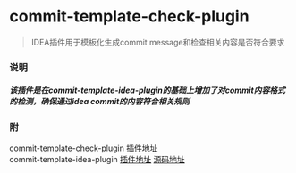 # commit-template-check-plugin
> IDEA插件用于模板化生成commit message和检查相关内容是否符合要求  
### 说明
##### 该插件是在commit-template-idea-plugin的基础上增加了对commit内容格式的检测，确保通过idea commit的内容符合相关规则
### 附
commit-template-check-plugin [插件地址](https://plugins.jetbrains.com/plugin/14822-git-commit-template-check/)  
commit-template-idea-plugin [插件地址](https://plugins.jetbrains.com/plugin/9861-git-commit-template)  [源码地址](https://github.com/MobileTribe/commit-template-idea-plugin)